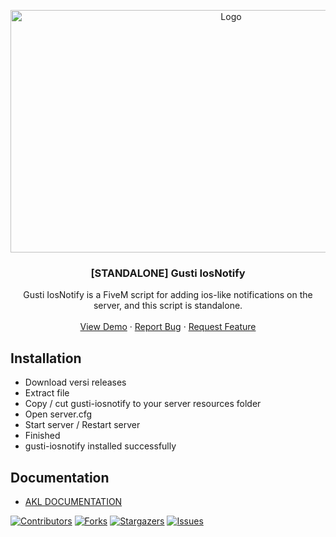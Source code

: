 <p align="center">
  <a href="https://github.com/Gustiagung19/gusti-iosnotify" target="_blank">
    <img src="https://imgur.com/Cfxd4Pw.png" alt="Logo" width="690" height="388">
  </a>
</p>
<h3 align="center">[STANDALONE] Gusti IosNotify</h3>
<p align="center">
  Gusti IosNotify is a FiveM script for adding ios-like notifications on the server, and this script is standalone.
  <br />
  <br />
  <a href="https://youtu.be/aVZl9kGMdPs">View Demo</a>
  ·
  <a href="https://github.com/Gustiagung19/gusti-iosnotify/issues">Report Bug</a>
  ·
  <a href="https://github.com/Gustiagung19/gusti-iosnotify/issues">Request Feature</a>
</p>

## Installation

- Download versi releases
- Extract file
- Copy / cut gusti-iosnotify to your server resources folder
- Open server.cfg
- Start server / Restart server
- Finished
- gusti-iosnotify installed successfully

## Documentation
- [AKL DOCUMENTATION](https://aklgaming.gitbook.io/documentation/gusti-resources/gusti-iosnotify)

[![Contributors][contributors-shield]][contributors-url]
[![Forks][forks-shield]][forks-url]
[![Stargazers][stars-shield]][stars-url]
[![Issues][issues-shield]][issues-url]

[contributors-shield]: https://img.shields.io/github/contributors/Gustiagung19/gusti-iosnotify.svg?style=for-the-badge
[contributors-url]: https://github.com/Gustiagung19/gusti-iosnotify/graphs/contributors
[forks-shield]: https://img.shields.io/github/forks/Gustiagung19/gusti-iosnotify.svg?style=for-the-badge
[forks-url]: https://github.com/Gustiagung19/gusti-iosnotify/network/members
[stars-shield]: https://img.shields.io/github/stars/Gustiagung19/gusti-iosnotify.svg?style=for-the-badge
[stars-url]: https://github.com/Gustiagung19/gusti-iosnotify/stargazers
[issues-shield]: https://img.shields.io/github/issues/Gustiagung19/gusti-iosnotify.svg?style=for-the-badge
[issues-url]: https://github.com/Gustiagung19/gusti-iosnotify/issues
